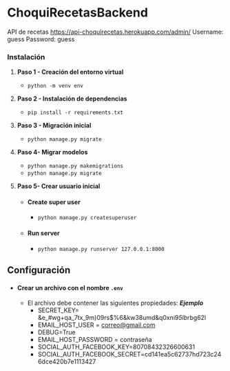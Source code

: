 # ChoquiRecetasBackend
API de recetas
https://api-choquirecetas.herokuapp.com/admin/
Username: guess
Password: guess


### Instalación

1. **Paso 1 - Creación del entorno virtual**
      - `python -m venv env`
      
2. **Paso 2 - Instalación de dependencias**
      - `pip install -r requirements.txt`
      
3. **Paso 3 - Migración inicial**
      - `python manage.py migrate`
      
4. **Paso 4- Migrar modelos**
      - `python manage.py makemigrations`
      - `python manage.py migrate`
5. **Paso 5- Crear usuario inicial**
   - #### Create super user
      - ``python manage.py createsuperuser``   
   - #### Run server
     - ``python manage.py runserver 127.0.0.1:8000``
     
## Configuración
  - #### Crear un archivo con el nombre ``.env``
    - El archivo debe contener las siguientes propiedades: ***Ejemplo***
      - SECRET_KEY= &e_#wg+qa_7tx_9m)09rs$%6&kw38umd&q0xni9*5lb*rbg62l
      - EMAIL_HOST_USER = correo@gmail.com
      - DEBUG=True
      - EMAIL_HOST_PASSWORD = contraseña
      - SOCIAL_AUTH_FACEBOOK_KEY=80708432326600631
      - SOCIAL_AUTH_FACEBOOK_SECRET=cd141ea5c62737hd723c246dce420b7e1113427
